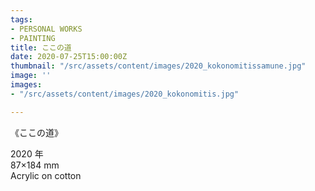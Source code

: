 ```yaml
---
tags:
- PERSONAL WORKS
- PAINTING
title: ここの道
date: 2020-07-25T15:00:00Z
thumbnail: "/src/assets/content/images/2020_kokonomitissamune.jpg"
image: ''
images:
- "/src/assets/content/images/2020_kokonomitis.jpg"

---
```

《ここの道》

2020 年  
87×184 mm  
Acrylic on cotton